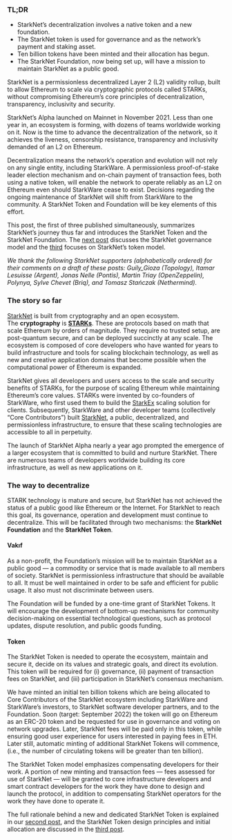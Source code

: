 ### TL;DR

* StarkNet’s decentralization involves a native token and a new foundation.
* The StarkNet token is used for governance and as the network’s payment and staking asset.
* Ten billion tokens have been minted and their allocation has begun.
* The StarkNet Foundation, now being set up, will have a mission to maintain StarkNet as a public good.

StarkNet is a permissionless decentralized Layer 2 (L2) validity rollup, built to allow Ethereum to scale via cryptographic protocols called STARKs, without compromising Ethereum’s core principles of decentralization, transparency, inclusivity and security.

StarkNet’s Alpha launched on Mainnet in November 2021. Less than one year in, an ecosystem is forming, with dozens of teams worldwide working on it. Now is the time to advance the decentralization of the network, so it achieves the liveness, censorship resistance, transparency and inclusivity demanded of an L2 on Ethereum.

Decentralization means the network’s operation and evolution will not rely on any single entity, including StarkWare. A permissionless proof-of-stake leader election mechanism and on-chain payment of transaction fees, both using a native token, will enable the network to operate reliably as an L2 on Ethereum even should StarkWare cease to exist. Decisions regarding the ongoing maintenance of StarkNet will shift from StarkWare to the community. A StarkNet Token and Foundation will be key elements of this effort.

This post, the first of three published simultaneously, summarizes StarkNet’s journey thus far and introduces the StarkNet Token and the StarkNet Foundation. The [next post](https://medium.com/@starkware/part-2-a-decentralization-and-governance-proposal-for-starknet-23e335645778) discusses the StarkNet governance model and the [third](https://medium.com/@starkware/part-3-starknet-token-design-5cc17af066c6) focuses on StarkNet’s token model.

*We thank the following StarkNet supporters (alphabetically ordered) for their comments on a draft of these posts: Guily_Gioza (Topology), Itamar Lesuisse (Argent), Jonas Nelle (Pontis), Martin Triay (OpenZeppelin), Polynya, Sylve Chevet (Briq), and Tomasz Stańczak (Nethermind).*

### The story so far

[StarkNet](https://starknet.io/) is built from cryptography and an open ecosystem. The **cryptography** is **[STARKs](https://eprint.iacr.org/2018/046.pdf)**. These are protocols based on math that scale Ethereum by orders of magnitude. They require no trusted setup, are post-quantum secure, and can be deployed succinctly at any scale. The ecosystem is composed of core developers who have wanted for years to build infrastructure and tools for scaling blockchain technology, as well as new and creative application domains that become possible when the computational power of Ethereum is expanded.

StarkNet gives all developers and users access to the scale and security benefits of STARKs, for the purpose of scaling Ethereum while maintaining Ethereum’s core values. STARKs were invented by co-founders of StarkWare, who first used them to build the [StarkEx](https://starkware.co/starkex/) scaling solution for clients. Subsequently, StarkWare and other developer teams (collectively “Core Contributors”) built [StarkNet](https://starkware.co/starknet/), a public, decentralized, and permissionless infrastructure, to ensure that these scaling technologies are accessible to all in perpetuity.

The launch of StarkNet Alpha nearly a year ago prompted the emergence of a larger ecosystem that is committed to build and nurture StarkNet. There are numerous teams of developers worldwide building its core infrastructure, as well as new applications on it.

### **The way to decentralize**

STARK technology is mature and secure, but StarkNet has not achieved the status of a public good like Ethereum or the Internet. For StarkNet to reach this goal, its governance, operation and development must continue to decentralize. This will be facilitated through two mechanisms: the **StarkNet Foundation** and the **StarkNet Token**.

#### Vakıf

As a non-profit, the Foundation’s mission will be to maintain StarkNet as a public good — a commodity or service that is made available to all members of society. StarkNet is permissionless infrastructure that should be available to all. It must be well maintained in order to be safe and efficient for public usage. It also must not discriminate between users.

The Foundation will be funded by a one-time grant of StarkNet Tokens. It will encourage the development of bottom-up mechanisms for community decision-making on essential technological questions, such as protocol updates, dispute resolution, and public goods funding.

#### Token

The StarkNet Token is needed to operate the ecosystem, maintain and secure it, decide on its values and strategic goals, and direct its evolution. This token will be required for (i) governance, (ii) payment of transaction fees on StarkNet, and (iii) participation in StarkNet’s consensus mechanism.

We have minted an initial ten billion tokens which are being allocated to Core Contributors of the StarkNet ecosystem including StarkWare and StarkWare’s investors, to StarkNet software developer partners, and to the Foundation. Soon (target: September 2022) the token will go on Ethereum as an ERC-20 token and be requested for use in governance and voting on network upgrades. Later, StarkNet fees will be paid only in this token, while ensuring good user experience for users interested in paying fees in ETH. Later still, automatic minting of additional StarkNet Tokens will commence, (i.e., the number of circulating tokens will be greater than ten billion).

The StarkNet Token model emphasizes compensating developers for their work. A portion of new minting and transaction fees — fees assessed for use of StarkNet — will be granted to core infrastructure developers and smart contract developers for the work they have done to design and launch the protocol, in addition to compensating StarkNet operators for the work they have done to operate it.

The full rationale behind a new and dedicated StarkNet Token is explained in our [second post](https://medium.com/@starkware/part-2-a-decentralization-and-governance-proposal-for-starknet-23e335645778), and the StarkNet Token design principles and initial allocation are discussed in the [third post](https://medium.com/@starkware/part-3-starknet-token-design-5cc17af066c6).